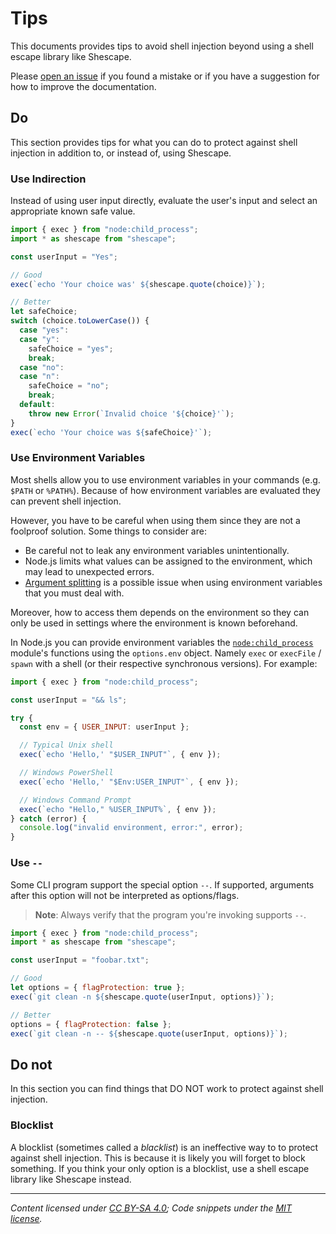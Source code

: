 # Tips

This documents provides tips to avoid shell injection beyond using a shell
escape library like Shescape.

Please [open an issue] if you found a mistake or if you have a suggestion for
how to improve the documentation.

## Do

This section provides tips for what you can do to protect against shell
injection in addition to, or instead of, using Shescape.

### Use Indirection

Instead of using user input directly, evaluate the user's input and select an
appropriate known safe value.

```javascript
import { exec } from "node:child_process";
import * as shescape from "shescape";

const userInput = "Yes";

// Good
exec(`echo 'Your choice was' ${shescape.quote(choice)}`);

// Better
let safeChoice;
switch (choice.toLowerCase()) {
  case "yes":
  case "y":
    safeChoice = "yes";
    break;
  case "no":
  case "n":
    safeChoice = "no";
    break;
  default:
    throw new Error(`Invalid choice '${choice}'`);
}
exec(`echo 'Your choice was ${safeChoice}'`);
```

### Use Environment Variables

Most shells allow you to use environment variables in your commands (e.g.
`$PATH` or `%PATH%`). Because of how environment variables are evaluated they
can prevent shell injection.

However, you have to be careful when using them since they are not a foolproof
solution. Some things to consider are:

- Be careful not to leak any environment variables unintentionally.
- Node.js limits what values can be assigned to the environment, which may lead
  to unexpected errors.
- [Argument splitting] is a possible issue when using environment variables that
  you must deal with.

Moreover, how to access them depends on the environment so they can only be used
in settings where the environment is known beforehand.

In Node.js you can provide environment variables the [`node:child_process`]
module's functions using the `options.env` object. Namely `exec` or `execFile` /
`spawn` with a shell (or their respective synchronous versions). For example:

```javascript
import { exec } from "node:child_process";

const userInput = "&& ls";

try {
  const env = { USER_INPUT: userInput };

  // Typical Unix shell
  exec(`echo 'Hello,' "$USER_INPUT"`, { env });

  // Windows PowerShell
  exec(`echo 'Hello,' "$Env:USER_INPUT"`, { env });

  // Windows Command Prompt
  exec(`echo "Hello," %USER_INPUT%`, { env });
} catch (error) {
  console.log("invalid environment, error:", error);
}
```

### Use `--`

Some CLI program support the special option `--`. If supported, arguments after
this option will not be interpreted as options/flags.

> **Note**: Always verify that the program you're invoking supports `--`.

```javascript
import { exec } from "node:child_process";
import * as shescape from "shescape";

const userInput = "foobar.txt";

// Good
let options = { flagProtection: true };
exec(`git clean -n ${shescape.quote(userInput, options)}`);

// Better
options = { flagProtection: false };
exec(`git clean -n -- ${shescape.quote(userInput, options)}`);
```

## Do not

In this section you can find things that DO NOT work to protect against shell
injection.

### Blocklist

A blocklist (sometimes called a _blacklist_) is an ineffective way to to protect
against shell injection. This is because it is likely you will forget to block
something. If you think your only option is a blocklist, use a shell escape
library like Shescape instead.

---

_Content licensed under [CC BY-SA 4.0]; Code snippets under the [MIT license]._

[argument splitting]: https://www.shellcheck.net/wiki/SC2046
[cc by-sa 4.0]: https://creativecommons.org/licenses/by-sa/4.0/
[mit license]: https://opensource.org/license/mit/
[`node:child_process`]: https://nodejs.org/api/child_process.html
[open an issue]: https://github.com/ericcornelissen/shescape/issues/new?labels=documentation&template=documentation.md

